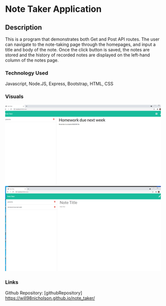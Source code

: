 # Note Taker Application


## Description

This is a program that demonstrates both Get and Post API routes. The user can navigate to the note-taking page through the 
homepages, and input a title and body of the note. Once the click button is saved, the notes are stored and the history of 
recorded notes are displayed on the left-hand column of the notes page.

### Technology Used

Javascript, Node.JS, Express, Bootstrap, HTML, CSS

### Visuals

![screenshot](./Images/before.png)
![screenshot](./Images/after.png)



### Links
Github Repository:
[githubRepository]  https://will98nicholson.github.io/note_taker/
